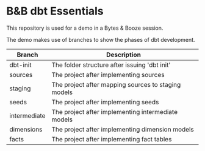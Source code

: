 # B&B dbt Essentials
This repository is used for a demo in a Bytes & Booze session.

The demo makes use of branches to show the phases of dbt development.

| Branch | Description |
| --- | --- |
| dbt-init | The folder structure after issuing 'dbt init' |
| sources | The project after implementing sources |
| staging | The project after mapping sources to staging models |
| seeds | The project after implementing seeds |
| intermediate | The project after implementing intermediate models |
| dimensions | The project after implementing dimension models |
| facts | The project after implementing fact tables |
